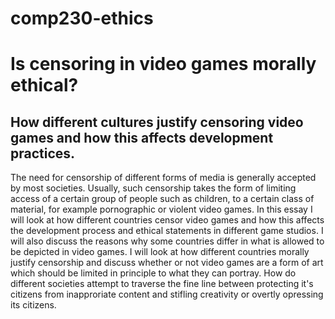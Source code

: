 # comp230-ethics

# Is censoring in video games morally ethical?
##  How different cultures justify censoring video games and how this affects development practices.

The need for censorship of different forms of media is generally accepted by most societies. Usually, such censorship takes 
the form of limiting access of a certain group of people such as children, to a certain class of material, for example 
pornographic or violent video games.
In this essay I will look at how different countries censor video games and how this affects the development process and ethical
statements in different game studios. 
I will also discuss the reasons why some countries differ in what is allowed to be depicted in video games.
I will look at how different countries morally justify censorship and discuss whether or not video games are a form of art which
should be limited in principle to what they can portray.
How do different societies attempt to traverse the fine line between protecting it's citizens from inapproriate content and stifling 
creativity or overtly opressing its citizens.

